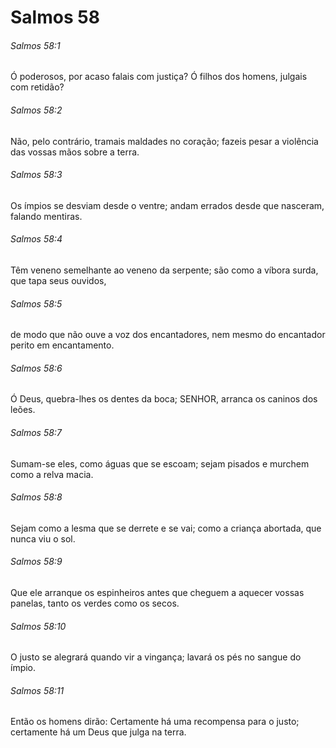 # Salmos 58

###### Salmos 58:1

Ó poderosos, por acaso falais com justiça? Ó filhos dos homens, julgais com retidão?

###### Salmos 58:2

Não, pelo contrário, tramais maldades no coração; fazeis pesar a violência das vossas mãos sobre a terra.

###### Salmos 58:3

Os ímpios se desviam desde o ventre; andam errados desde que nasceram, falando mentiras.

###### Salmos 58:4

Têm veneno semelhante ao veneno da serpente; são como a víbora surda, que tapa seus ouvidos,

###### Salmos 58:5

de modo que não ouve a voz dos encantadores, nem mesmo do encantador perito em encantamento.

###### Salmos 58:6

Ó Deus, quebra-lhes os dentes da boca; SENHOR, arranca os caninos dos leões.

###### Salmos 58:7

Sumam-se eles, como águas que se escoam; sejam pisados e murchem como a relva macia.

###### Salmos 58:8

Sejam como a lesma que se derrete e se vai; como a criança abortada, que nunca viu o sol.

###### Salmos 58:9

Que ele arranque os espinheiros antes que cheguem a aquecer vossas panelas, tanto os verdes como os secos.

###### Salmos 58:10

O justo se alegrará quando vir a vingança; lavará os pés no sangue do ímpio.

###### Salmos 58:11

Então os homens dirão: Certamente há uma recompensa para o justo; certamente há um Deus que julga na terra.

